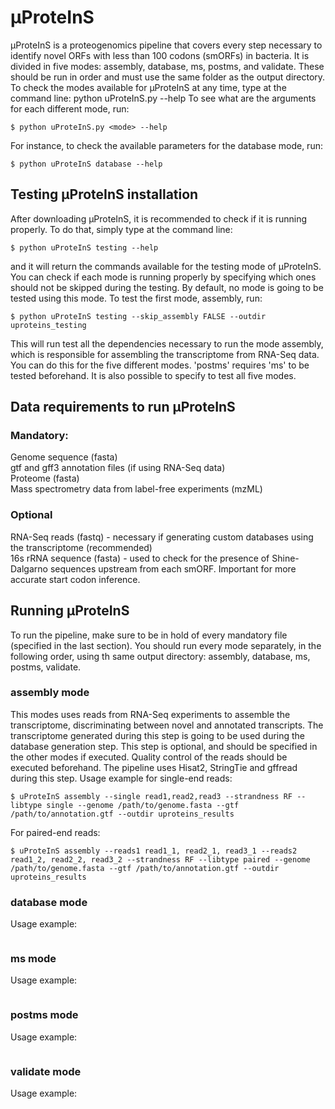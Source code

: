 # µProteInS

µProteInS is a proteogenomics pipeline that covers every step necessary to identify novel ORFs with less than 100 codons (smORFs) in bacteria. It is divided in five modes: assembly, database, ms, postms, and validate. These should be run in order and must use the same folder as the output directory. 
To check the modes available for µProteInS at any time, type at the command line:
python uProteInS.py --help
To see what are the arguments for each different mode, run:
```
$ python uProteInS.py <mode> --help
```
  For instance, to check the available parameters for the database mode, run:
 ```
$ python uProteInS database --help
 ```
 ## Testing µProteInS installation
 
 After downloading µProteInS, it is recommended to check if it is running properly. To do that, simply type at the command line:
 ```
 $ python uProteInS testing --help
 ```
 and it will return the commands available for the testing mode of µProteInS. You can check if each mode is running properly by specifying which ones should not be skipped during the testing. By default, no mode is going to be tested using this mode. To test the first mode, assembly, run:
 ```
 $ python uProteInS testing --skip_assembly FALSE --outdir uproteins_testing
 ```
  This will run test all the dependencies necessary to run the mode assembly, which is responsible for assembling the transcriptome from RNA-Seq data. You can do this for the five different modes. 'postms' requires 'ms' to be tested beforehand. It is also possible to specify to test all five modes.
  
  ## Data requirements to run µProteInS
  ### Mandatory:
  Genome sequence (fasta)\
  gtf and gff3 annotation files (if using RNA-Seq data)\
  Proteome (fasta)\
  Mass spectrometry data from label-free experiments (mzML)
  ### Optional
  RNA-Seq reads (fastq) - necessary if generating custom databases using the transcriptome (recommended)\
  16s rRNA sequence (fasta) - used to check for the presence of Shine-Dalgarno sequences upstream from each smORF. Important for more accurate start codon inference.
  
  ## Running µProteInS
  To run the pipeline, make sure to be in hold of every mandatory file (specified in the last section). You should run every mode separately, in the following order, using th same output directory: assembly, database, ms, postms, validate.
  ### assembly mode
  This modes uses reads from RNA-Seq experiments to assemble the transcriptome, discriminating between novel and annotated transcripts. The transcriptome generated during this step is going to be used during the database generation step. This step is optional, and should be specified in the other modes if executed. Quality control of the reads should be executed beforehand. The pipeline uses Hisat2, StringTie and gffread during this step.
  Usage example for single-end reads:
  ```
  $ uProteInS assembly --single read1,read2,read3 --strandness RF --libtype single --genome /path/to/genome.fasta --gtf /path/to/annotation.gtf --outdir uproteins_results
  ```
  For paired-end reads:
  ```
  $ uProteInS assembly --reads1 read1_1, read2_1, read3_1 --reads2 read1_2, read2_2, read3_2 --strandness RF --libtype paired --genome /path/to/genome.fasta --gtf /path/to/annotation.gtf --outdir uproteins_results
  ```
  ### database mode
  Usage example:
  ```
  
  ```
  
  ### ms mode
  Usage example:
  ```
  
  ```
  
  ### postms mode
  Usage example:
  ```
  
  ```
  
  ### validate mode
  Usage example:
  ```
  
  ```
  
  
  
  
